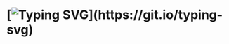 # [![Typing SVG](https://readme-typing-svg.herokuapp.com?font=Fira+Code&weight=700&size=28&duration=2000&pause=1500&color=32AC54&center=true&vCenter=true&width=700&lines=Hi+there!+%F0%9F%98%84;I'm+Rootimes!)](https://git.io/typing-svg)

